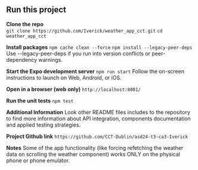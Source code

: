 ## Run this project

**Clone the repo**  
`git clone https://github.com/Iverick/weather_app_cct.git`
`cd weather_app_cct`

**Install packages**
`npm cache clean --force`
`npm install --legacy-peer-deps`
Use --legacy-peer-deps if you run into version conflicts or peer-dependency warnings.

**Start the Expo development server** 
`npm run start`
Follow the on-screen instructions to launch on Web, Android, or iOS.

**Open in a browser (web only)**
`http://localhost:8081/`

**Run the unit tests**
`npm test`

**Additional Information**
Look other README files includes to the repository to find more information about API integration, components documentation and applied testing strategies.

**Project Github link**
`https://github.com/CCT-Dublin/asd24-t3-ca3-Iverick`

**Notes**
Some of the app functionality (like forcing refetching the weather data on scrolling the weather component) works ONLY on the physical phone or phone emulator.
